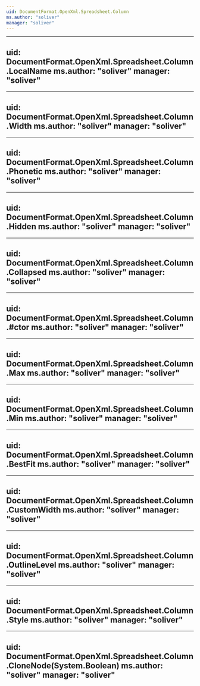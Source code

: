 ```yaml
---
uid: DocumentFormat.OpenXml.Spreadsheet.Column
ms.author: "soliver"
manager: "soliver"
---
```


---
uid: DocumentFormat.OpenXml.Spreadsheet.Column.LocalName
ms.author: "soliver"
manager: "soliver"
---

---
uid: DocumentFormat.OpenXml.Spreadsheet.Column.Width
ms.author: "soliver"
manager: "soliver"
---

---
uid: DocumentFormat.OpenXml.Spreadsheet.Column.Phonetic
ms.author: "soliver"
manager: "soliver"
---

---
uid: DocumentFormat.OpenXml.Spreadsheet.Column.Hidden
ms.author: "soliver"
manager: "soliver"
---

---
uid: DocumentFormat.OpenXml.Spreadsheet.Column.Collapsed
ms.author: "soliver"
manager: "soliver"
---

---
uid: DocumentFormat.OpenXml.Spreadsheet.Column.#ctor
ms.author: "soliver"
manager: "soliver"
---

---
uid: DocumentFormat.OpenXml.Spreadsheet.Column.Max
ms.author: "soliver"
manager: "soliver"
---

---
uid: DocumentFormat.OpenXml.Spreadsheet.Column.Min
ms.author: "soliver"
manager: "soliver"
---

---
uid: DocumentFormat.OpenXml.Spreadsheet.Column.BestFit
ms.author: "soliver"
manager: "soliver"
---

---
uid: DocumentFormat.OpenXml.Spreadsheet.Column.CustomWidth
ms.author: "soliver"
manager: "soliver"
---

---
uid: DocumentFormat.OpenXml.Spreadsheet.Column.OutlineLevel
ms.author: "soliver"
manager: "soliver"
---

---
uid: DocumentFormat.OpenXml.Spreadsheet.Column.Style
ms.author: "soliver"
manager: "soliver"
---

---
uid: DocumentFormat.OpenXml.Spreadsheet.Column.CloneNode(System.Boolean)
ms.author: "soliver"
manager: "soliver"
---
